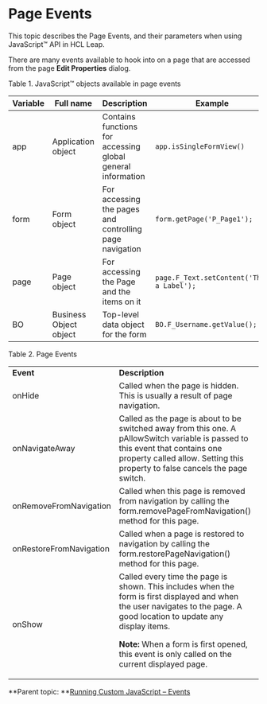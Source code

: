 # Page Events 

This topic describes the Page Events, and their parameters when using JavaScript™ API in HCL Leap.

There are many events available to hook into on a page that are accessed from the page **Edit Properties** dialog.

Table 1. JavaScript™ objects available in page events

|Variable|Full name|Description|Example|Type|
|--------|---------|-----------|-------|----|
|app|Application object|Contains functions for accessing global general information|`app.isSingleFormView()`|GUI|
|form|Form object|For accessing the pages and controlling page navigation|`form.getPage('P_Page1');`|GUI|
|page|Page object|For accessing the Page and the items on it|`page.F_Text.setContent('This a Label');`|GUI|
|BO|Business Object object|Top-level data object for the form|`BO.F_Username.getValue();`|DATA|

Table 2. Page Events

<table>
<tr>
<td> <b>Event</b> </td><td> <b>Description</b> <td><b>Example</b></td>
</tr>
<tr>
<td>onHide
<td>Called when the page is hidden. This is usually a result of page navigation.
<td>
</tr>
<tr>
<td>onNavigateAway
<td>Called as the page is about to be switched away from this one. A pAllowSwitch variable is passed to this event that contains one property called allow. Setting this property to false cancels the page switch.
<td>Cancel the page switch if a check box is not checked:

```JavaScript
if(!BO.F_Agree.getValue())
   pAllowSwitch.allow = false;
```

</tr>
<tr>
<td>onRemoveFromNavigation
<td>Called when this page is removed from navigation by calling the form.removePageFromNavigation() method for this page.
<td>
</tr>
<tr>
<td>onRestoreFromNavigation
<td>Called when a page is restored to navigation by calling the form.restorePageNavigation() method for this page.
<td>
</tr>
<tr>
<td>onShow
<td>Called every time the page is shown. This includes when the form is first displayed and when the user navigates to the page. A good location to update any display items. <br>

<b>Note:</b> When a form is first opened, this event is only called on the current displayed page.
<td>
</tr>
</table>


**Parent topic: **[Running Custom JavaScript – Events](ref_jsapi_running_custom_js_events.md)

